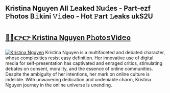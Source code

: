 ## Kristina Nguyen All 𝙻eaked 𝙽u𝚍es - Part-ezf 𝙿hotos B𝚒kini 𝚅𝚒deo - Hot 𝙿art 𝙻eaks ukS2U

# <h2><a href="http://ld44t3b.urlbe.top/?page=Kristina+Nguyen">🔗🔗👉👉 Kristina Nguyen P𝚑oto𝚜Vid𝚎o</a></h2>

[![Kristina Nguyen](https://i.imgur.com/eBuTRDB.gif)](http://ld44t3b.urlbe.top/?page=Kristina+Nguyen)
Kristina Nguyen is a multifaceted and debated character, whose complexities resist easy definition. Her innovative use of digital media for self-presentation has captivated and enraged critics, stimulating debates on consent, morality, and the essence of online communities. Despite the ambiguity of her intentions, her mark on online culture is indelible. With unwavering dedication and undeniable charm, Kristina Nguyen journey in the online universe is unending.
